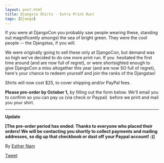 ```yaml
---
layout: post.html
title: Djangsta Shirts - Extra Print Run!
tags: [Django]
---
```


If you were at DjangoCon you probably saw people wearing these, standing out magnificently amongst the sea of bright green. They were the cool people -- the Djangstas, if you will.

We were originally going to sell these only at DjangoCon, but demand was so high we've decided to do one more print run. If you  hesitated the first time around (and are now full of regret), or were shortsighted enough to give DjangoCon a miss altogether this year (and are now SO full of regret), here's your chance to redeem yourself and join the ranks of the Djangstas!

Shirts will now cost $25, to cover shipping and/or PayPal fees.

**Please pre-order by October 1,** by filling out the form below. We'll email you to confirm so you can pay us (via check or Paypal)  before we print and mail you your shirt.

* * * * *

**Update**

**[The pre-order period has ended: Thanks to everyone who placed their orders! We will be contacting you shortly to collect payments and mailing addresses, so dig up that checkbook or dust off your Paypal account! :)]**



By [Esther Nam](http://twitter.com/estherbester "Estherbester | Twitter")

[Tweet](http://twitter.com/share)
